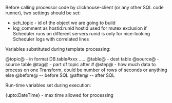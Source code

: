  Before calling processor code by clickhouse-client (or any other SQL code runner),
  two settings should be set:
 - sch_topic  - id of the object we are going to build
 - log_comment as hostid:runid
    hostid used for mutex exclusion if Scheduler runs on different servers
    runid is only for nice-looking Scheduler logs with correlated lines

 Variables substituted during template processing:
 
 @topic@   - in format DB.table#xxx .....
 @table@   - dest table
 @source@  - source table
 @tag@     - part of topic after #
 @step@ - how much data to process on one Transform, could be number of rows of seconds or anything else
 @before@                            -- before SQL
 @after@                             -- after SQL

Run-time variables set during execution:

{upto:DateTime} - max time allowed for processing
